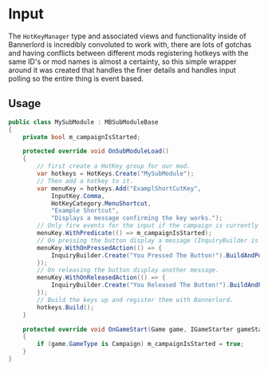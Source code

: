 # Input

The `HotKeyManager` type and associated views and functionality inside of Bannerlord is incredibly convoluted to work with, there are lots of gotchas and having conflicts between different mods registering hotkeys with the same ID's or mod names is almost a certainty, so this simple wrapper around it was created that handles the finer details and handles input polling so the entire thing is event based.

## Usage

```csharp
public class MySubModule : MBSubModuleBase
{
    private bool m_campaignIsStarted;

    protected override void OnSubModuleLoad()
    {
        // first create a HotKey group for our mod.
        var hotkeys = HotKeys.Create("MySubModule");
        // Then add a hotkey to it.
        var menuKey = hotkeys.Add("ExamplShortCutKey",
            InputKey.Comma,
            HotKeyCategory.MenuShortcut,
            "Example Shortcut",
            "Displays a message confirming the key works.");
        // Only fire events for the input if the campaign is currently being played.
        menuKey.WithPredicate(() => m_campaignIsStarted);
        // On pressing the button display a message (InquiryBuilder is a part of BannerLib.Misc)
        menuKey.WithOnPressedAction(() => {
            InquiryBuilder.Create("You Pressed The Button!").BuildAndPublish(true);
        });
        // On releasing the button display another message.
        menuKey.WithOnReleasedAction(() => {
            InquiryBuilder.Create("You Released The Button!").BuildAndPublish(true);
        });
        // Build the keys up and register them with Bannerlord.
        hotkeys.Build();
    }

    protected override void OnGameStart(Game game, IGameStarter gameStarterObject)
    {
        if (game.GameType is Campaign) m_campaignIsStarted = true;
    }
}
```

